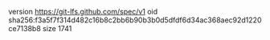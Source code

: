 version https://git-lfs.github.com/spec/v1
oid sha256:f3a5f7f314d482c16b8c2bb6b90b3b0d5dfdf6d34ac368aec92d1220ce7138b8
size 1741
